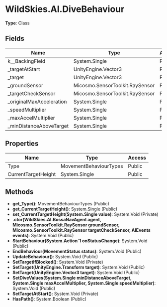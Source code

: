 ﻿# WildSkies.AI.DiveBehaviour

**Type**: Class

## Fields

| Name | Type | Access |
|------|------|--------|
| <CurrentTargetHeight>k__BackingField | System.Single | Private |
| _targetAtStart | UnityEngine.Vector3 | Private |
| _target | UnityEngine.Vector3 | Private |
| _groundSensor | Micosmo.SensorToolkit.RaySensor | Private |
| _targetCheckSensor | Micosmo.SensorToolkit.RaySensor | Private |
| _originalMaxAcceleration | System.Single | Private |
| _speedMultiplier | System.Single | Private |
| _maxAccelMultiplier | System.Single | Private |
| _minDistanceAboveTarget | System.Single | Private |

## Properties

| Name | Type | Access |
|------|------|--------|
| Type | MovementBehaviourTypes | Public |
| CurrentTargetHeight | System.Single | Public |

## Methods

- **get_Type()**: MovementBehaviourTypes (Public)
- **get_CurrentTargetHeight()**: System.Single (Public)
- **set_CurrentTargetHeight(System.Single value)**: System.Void (Private)
- **.ctor(WildSkies.AI.BossaNavAgent agent, Micosmo.SensorToolkit.RaySensor groundSensor, Micosmo.SensorToolkit.RaySensor targetCheckSensor, AIEvents events)**: System.Void (Public)
- **StartBehaviour(System.Action`1<MovementStatus> onStatusChange)**: System.Void (Public)
- **EndBehaviour(MovementStatus status)**: System.Void (Public)
- **UpdateBehaviour()**: System.Void (Public)
- **SetTargetIfBlocked()**: System.Void (Private)
- **SetTarget(UnityEngine.Transform target)**: System.Void (Public)
- **SetTarget(UnityEngine.Vector3 target)**: System.Void (Public)
- **SetDiveValues(System.Single minDistanceAboveTarget, System.Single maxAccelMultiplier, System.Single speedMultiplier)**: System.Void (Public)
- **SetTargetAtStart()**: System.Void (Private)
- **HasPath()**: System.Boolean (Public)

